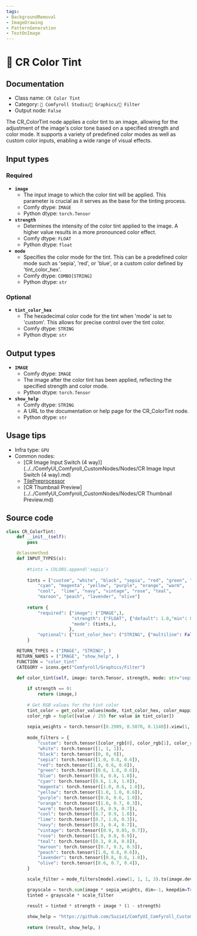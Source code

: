 ```yaml
---
tags:
- BackgroundRemoval
- ImageDrawing
- PatternGeneration
- TextOnImage
---
```


# 🎨 CR Color Tint
## Documentation
- Class name: `CR Color Tint`
- Category: `🧩 Comfyroll Studio/👾 Graphics/🎨 Filter`
- Output node: `False`

The CR_ColorTint node applies a color tint to an image, allowing for the adjustment of the image's color tone based on a specified strength and color mode. It supports a variety of predefined color modes as well as custom color inputs, enabling a wide range of visual effects.
## Input types
### Required
- **`image`**
    - The input image to which the color tint will be applied. This parameter is crucial as it serves as the base for the tinting process.
    - Comfy dtype: `IMAGE`
    - Python dtype: `torch.Tensor`
- **`strength`**
    - Determines the intensity of the color tint applied to the image. A higher value results in a more pronounced color effect.
    - Comfy dtype: `FLOAT`
    - Python dtype: `float`
- **`mode`**
    - Specifies the color mode for the tint. This can be a predefined color mode such as 'sepia', 'red', or 'blue', or a custom color defined by 'tint_color_hex'.
    - Comfy dtype: `COMBO[STRING]`
    - Python dtype: `str`
### Optional
- **`tint_color_hex`**
    - The hexadecimal color code for the tint when 'mode' is set to 'custom'. This allows for precise control over the tint color.
    - Comfy dtype: `STRING`
    - Python dtype: `str`
## Output types
- **`IMAGE`**
    - Comfy dtype: `IMAGE`
    - The image after the color tint has been applied, reflecting the specified strength and color mode.
    - Python dtype: `torch.Tensor`
- **`show_help`**
    - Comfy dtype: `STRING`
    - A URL to the documentation or help page for the CR_ColorTint node.
    - Python dtype: `str`
## Usage tips
- Infra type: `GPU`
- Common nodes:
    - [CR Image Input Switch (4 way)](../../ComfyUI_Comfyroll_CustomNodes/Nodes/CR Image Input Switch (4 way).md)
    - [TilePreprocessor](../../comfyui_controlnet_aux/Nodes/TilePreprocessor.md)
    - [CR Thumbnail Preview](../../ComfyUI_Comfyroll_CustomNodes/Nodes/CR Thumbnail Preview.md)



## Source code
```python
class CR_ColorTint:
    def __init__(self):
        pass

    @classmethod
    def INPUT_TYPES(s):
    
        #tints = COLORS.append('sepia')
        
        tints = ["custom", "white", "black", "sepia", "red", "green", "blue",
            "cyan", "magenta", "yellow", "purple", "orange", "warm",
            "cool",  "lime", "navy", "vintage", "rose", "teal",
            "maroon", "peach", "lavender", "olive"]
           
        return {
            "required": {"image": ("IMAGE",),
                         "strength": ("FLOAT", {"default": 1.0,"min": 0.1,"max": 1.0,"step": 0.1}),
                         "mode": (tints,),
                        },
            "optional": {"tint_color_hex": ("STRING", {"multiline": False, "default": "#000000"}),} 
        }

    RETURN_TYPES = ("IMAGE", "STRING", )
    RETURN_NAMES = ("IMAGE", "show_help", )    
    FUNCTION = "color_tint"
    CATEGORY = icons.get("Comfyroll/Graphics/Filter")

    def color_tint(self, image: torch.Tensor, strength, mode: str="sepia", tint_color_hex='#000000'):
    
        if strength == 0:
            return (image,)
            
        # Get RGB values for the tint color  
        tint_color = get_color_values(mode, tint_color_hex, color_mapping)    
        color_rgb = tuple([value / 255 for value in tint_color])
        
        sepia_weights = torch.tensor([0.2989, 0.5870, 0.1140]).view(1, 1, 1, 3).to(image.device)
        
        mode_filters = {
            "custom": torch.tensor([color_rgb[0], color_rgb[1], color_rgb[2]]),
            "white": torch.tensor([1, 1, 1]),
            "black": torch.tensor([0, 0, 0]),
            "sepia": torch.tensor([1.0, 0.8, 0.6]),
            "red": torch.tensor([1.0, 0.6, 0.6]),
            "green": torch.tensor([0.6, 1.0, 0.6]),
            "blue": torch.tensor([0.6, 0.8, 1.0]),
            "cyan": torch.tensor([0.6, 1.0, 1.0]),
            "magenta": torch.tensor([1.0, 0.6, 1.0]),
            "yellow": torch.tensor([1.0, 1.0, 0.6]),
            "purple": torch.tensor([0.8, 0.6, 1.0]),
            "orange": torch.tensor([1.0, 0.7, 0.3]),
            "warm": torch.tensor([1.0, 0.9, 0.7]),
            "cool": torch.tensor([0.7, 0.9, 1.0]),
            "lime": torch.tensor([0.7, 1.0, 0.3]),
            "navy": torch.tensor([0.3, 0.4, 0.7]),
            "vintage": torch.tensor([0.9, 0.85, 0.7]),
            "rose": torch.tensor([1.0, 0.8, 0.9]),
            "teal": torch.tensor([0.3, 0.8, 0.8]),
            "maroon": torch.tensor([0.7, 0.3, 0.5]),
            "peach": torch.tensor([1.0, 0.8, 0.6]),
            "lavender": torch.tensor([0.8, 0.6, 1.0]),
            "olive": torch.tensor([0.6, 0.7, 0.4]),
        }

        scale_filter = mode_filters[mode].view(1, 1, 1, 3).to(image.device)

        grayscale = torch.sum(image * sepia_weights, dim=-1, keepdim=True)
        tinted = grayscale * scale_filter

        result = tinted * strength + image * (1 - strength)
        
        show_help = "https://github.com/Suzie1/ComfyUI_Comfyroll_CustomNodes/wiki/Filter-Nodes#cr-color-tint"
        
        return (result, show_help, ) 

```

